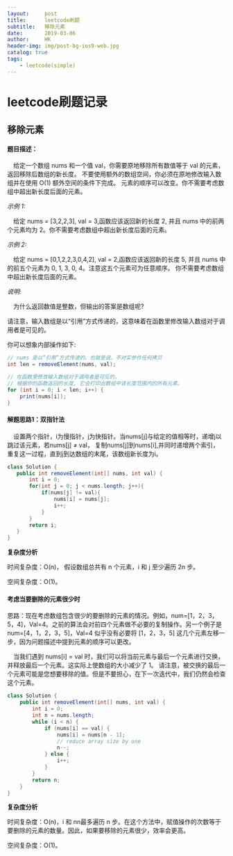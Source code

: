 ```yaml
---
layout:     post
title:      leetcode刷题
subtitle:   移除元素
date:       2019-03-06
author:     HK
header-img: img/post-bg-ios9-web.jpg
catalog: true
tags:
    - leetcode(simple)
---
```

# leetcode刷题记录
## 移除元素

#### 题目描述：
　给定一个数组 nums 和一个值 val，你需要原地移除所有数值等于 val 的元素，返回移除后数组的新长度。
不要使用额外的数组空间，你必须在原地修改输入数组并在使用 O(1) 额外空间的条件下完成。
元素的顺序可以改变。你不需要考虑数组中超出新长度后面的元素。

*示例 1:*

　给定 nums = [3,2,2,3], val = 3,函数应该返回新的长度 2, 并且 nums 中的前两个元素均为 2。你不需要考虑数组中超出新长度后面的元素。


*示例 2:*

　给定 nums = [0,1,2,2,3,0,4,2], val = 2,函数应该返回新的长度 5, 并且 nums 中的前五个元素为 0, 1, 3, 0, 4。注意这五个元素可为任意顺序。
你不需要考虑数组中超出新长度后面的元素。


*说明:*

　为什么返回数值是整数，但输出的答案是数组呢?

请注意，输入数组是以“引用”方式传递的，这意味着在函数里修改输入数组对于调用者是可见的。

你可以想象内部操作如下:
```java
// nums 是以“引用”方式传递的。也就是说，不对实参作任何拷贝
int len = removeElement(nums, val);

// 在函数里修改输入数组对于调用者是可见的。
// 根据你的函数返回的长度, 它会打印出数组中该长度范围内的所有元素。
for (int i = 0; i < len; i++) {
    print(nums[i]);
}
```


#### 解题思路1：双指针法
　设置两个指针，i为慢指针，j为快指针。当nums[j]与给定的值相等时，递增j以跳过该元素，若nums[j] ≠ val， 复制nums[j]到nums[i],并同时递增两个索引，
 重复这一过程，直到j到达数组的末尾，该数组新长度为i。
 
 ```java
 class Solution {
    public int removeElement(int[] nums, int val) {
        int i = 0;
        for(int j = 0; j < nums.length; j++){
            if(nums[j] != val){
                nums[i] = nums[j];
                i++;
            }
        }
        return i;
    }
}
 ```
 **复杂度分析**

时间复杂度：O(n)， 假设数组总共有 n 个元素，i 和 j 至少遍历 2n 步。

空间复杂度：O(1)。 

#### 考虑当要删除的元素很少时

思路：现在考虑数组包含很少的要删除的元素的情况。例如，num=[1，2，3，5，4]，Val=4。之前的算法会对前四个元素做不必要的复制操作。另一个例子是 num=[4，1，2，3，5]，Val=4
似乎没有必要将 [1，2，3，5] 这几个元素左移一步，因为问题描述中提到元素的顺序可以更改。

　当我们遇到 nums[i] = val 时，我们可以将当前元素与最后一个元素进行交换，并释放最后一个元素。这实际上使数组的大小减少了 1。
请注意，被交换的最后一个元素可能是您想要移除的值。但是不要担心，在下一次迭代中，我们仍然会检查这个元素。

```java
class Solution {
    public int removeElement(int[] nums, int val) {
        int i = 0;
        int n = nums.length;
        while (i < n) {
            if (nums[i] == val) {
                nums[i] = nums[n - 1];
                // reduce array size by one
                n--;
            } else {
                i++;
            }
        }
        return n;
    }
}
```

**复杂度分析**

时间复杂度：O(n)，i 和 nn最多遍历 n 步。在这个方法中，赋值操作的次数等于要删除的元素的数量。因此，如果要移除的元素很少，效率会更高。

空间复杂度：O(1)。
